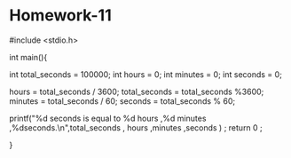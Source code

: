 # Homework-11
#include <stdio.h>

int main(){
  
 int total_seconds = 100000;
 int hours = 0;
 int minutes = 0;
 int seconds = 0;

 hours = total_seconds / 3600;
 total_seconds = total_seconds %3600;
 minutes = total_seconds / 60;
 seconds = total_seconds % 60;

 printf("%d seconds is equal to  %d hours ,%d minutes ,%dseconds.\n",total_seconds , hours ,minutes ,seconds ) ;
 return 0 ;

}
